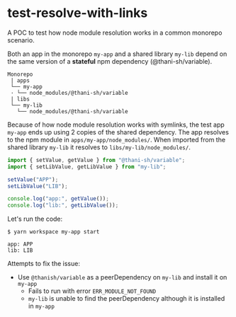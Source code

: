# test-resolve-with-links

A POC to test how node module resolution works in a common monorepo scenario.

Both an app in the monorepo `my-app` and a shared library `my-lib` depend on the same version of a **stateful** npm dependency (@thani-sh/variable).

```
Monorepo
 | apps
 └── my-app
 · └── node_modules/@thani-sh/variable
 | libs
 └── my-lib
   └── node_modules/@thani-sh/variable
```

Because of how node module resolution works with symlinks, the test app `my-app` ends up using 2 copies of the shared dependency. The app resolves to the npm module in `apps/my-app/node_modules/`. When imported from the shared library `my-lib` it resolves to `libs/my-lib/node_modules/`.

```js
import { setValue, getValue } from "@thani-sh/variable";
import { setLibValue, getLibValue } from "my-lib";

setValue("APP");
setLibValue("LIB");

console.log("app:", getValue());
console.log("lib:", getLibValue());
```

Let's run the code:

```
$ yarn workspace my-app start

app: APP
lib: LIB
```

Attempts to fix the issue:

- Use `@thanish/variable` as a peerDependency on `my-lib` and install it on `my-app`
  - Fails to run with error `ERR_MODULE_NOT_FOUND`
  - `my-lib` is unable to find the peerDependency although it is installed in `my-app`
